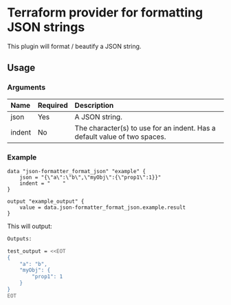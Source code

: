 # Terraform provider for formatting JSON strings

This plugin will format / beautify a JSON string.

## Usage

### Arguments

|Name|Required|Description|
|:---|:---|:---|
|json|Yes|A JSON string.|
|indent|No|The character(s) to use for an indent. Has a default value of two spaces.|

### Example

```hcl
data "json-formatter_format_json" "example" {
    json = "{\"a\":\"b\",\"myObj\":{\"prop1\":1}}"
    indent = "    "
}

output "example_output" {
    value = data.json-formatter_format_json.example.result
}
```

This will output:

```sh
Outputs:

test_output = <<EOT
{
    "a": "b",
    "myObj": {
        "prop1": 1
    }
}
EOT
```
